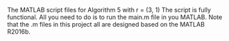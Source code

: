 The MATLAB script files for Algorithm 5 with r = (3, 1) The script is fully functional. All you need to do is to run the main.m file in you MATLAB. Note that the .m files in this project all are designed based on the MATLAB R2016b.
